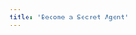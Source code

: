 ```yaml
---
title: 'Become a Secret Agent'
---
```









<column class="get-involved-become-secret-agent__hero bg-black-gradient">

<block>

<secret-agent-hero />

</block>

</column>







<column class="get-involved-become-secret-agent__briefing">

<block>

<content-columns contentID="1" />

</block>

</column>










<column class="get-involved-become-secret-agent__mission">

<block>

<content-columns contentID="2" />

</block>

</column>








<column class="get-involved-become-secret-agent__rise">

<block>

<content-columns contentID="3" />

</block>

</column>








<column class="get-involved-become-secret-agent__access">

<block>

<content-columns contentID="4" />

</block>

</column>








<column class="get-involved-become-secret-agent__earn">

<block>

<content-columns contentID="5" />

</block>

</column>








<column class="bg-black get-involved-become-secret-agent__join-mission">

<block>

<secret-agent-email-form-banner />

</block>

</column>








<column class="get-involved-become-secret-agent__brochure">

<block>

<content-switcher></content-switcher>

</block>

</column>